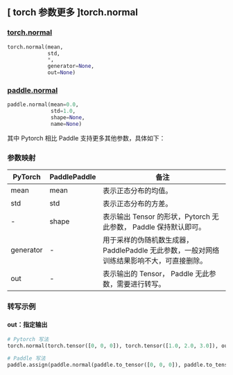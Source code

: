 ## [ torch 参数更多 ]torch.normal
### [torch.normal](https://pytorch.org/docs/stable/generated/torch.normal.html#torch.normal)
```python
torch.normal(mean,
             std,
             *,
             generator=None,
             out=None)
```
### [paddle.normal](https://www.paddlepaddle.org.cn/documentation/docs/zh/api/paddle/normal_cn.html)
```python
paddle.normal(mean=0.0,
              std=1.0,
              shape=None,
              name=None)
```

其中 Pytorch 相比 Paddle 支持更多其他参数，具体如下：
### 参数映射
| PyTorch       | PaddlePaddle | 备注                                                   |
| ------------- | ------------ | ------------------------------------------------------ |
| mean          | mean         | 表示正态分布的均值。                                     |
| std           | std          | 表示正态分布的方差。                                     |
| -             | shape        | 表示输出 Tensor 的形状，Pytorch 无此参数， Paddle 保持默认即可。                                     |
| generator     | -            | 用于采样的伪随机数生成器，PaddlePaddle 无此参数，一般对网络训练结果影响不大，可直接删除。   |
| out           | -            | 表示输出的 Tensor， Paddle 无此参数，需要进行转写。               |


### 转写示例
#### out：指定输出
```python
# Pytorch 写法
torch.normal(torch.tensor([0, 0, 0]), torch.tensor([1.0, 2.0, 3.0]), out=y)

# Paddle 写法
paddle.assign(paddle.normal(paddle.to_tensor([0, 0, 0]), paddle.to_tensor([1.0, 2.0, 3.0])), y)
```
